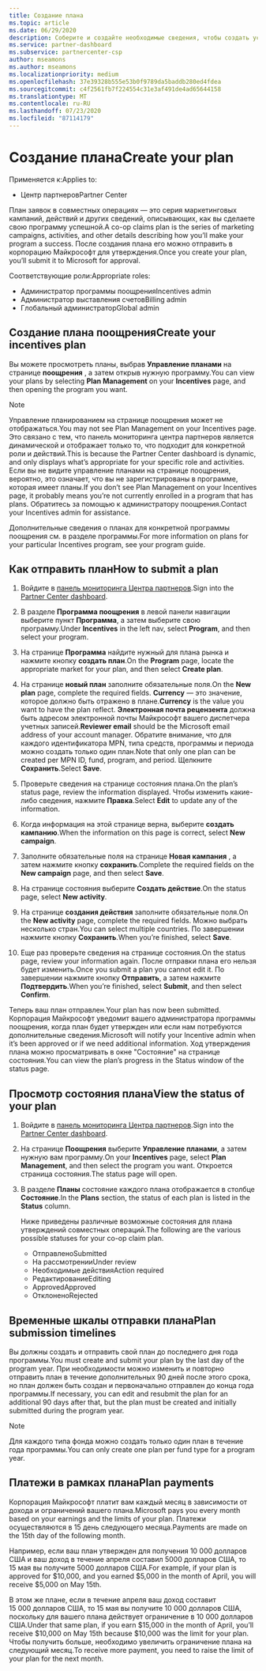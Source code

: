 ```yaml
---
title: Создание плана
ms.topic: article
ms.date: 06/29/2020
description: Соберите и создайте необходимые сведения, чтобы создать успешный маркетинговый план для программы поощрения.
ms.service: partner-dashboard
ms.subservice: partnercenter-csp
author: mseamons
ms.author: mseamons
ms.localizationpriority: medium
ms.openlocfilehash: 37e39328b555e53b0f9789da5baddb280ed4fdea
ms.sourcegitcommit: c4f2561fb7f224554c31e3af491de4ad65644158
ms.translationtype: MT
ms.contentlocale: ru-RU
ms.lasthandoff: 07/23/2020
ms.locfileid: "87114179"
---
```

# <a name="create-your-plan"></a><span data-ttu-id="4aa8b-103">Создание плана</span><span class="sxs-lookup"><span data-stu-id="4aa8b-103">Create your plan</span></span>

<span data-ttu-id="4aa8b-104">Применяется к:</span><span class="sxs-lookup"><span data-stu-id="4aa8b-104">Applies to:</span></span>

- <span data-ttu-id="4aa8b-105">Центр партнеров</span><span class="sxs-lookup"><span data-stu-id="4aa8b-105">Partner Center</span></span>

<span data-ttu-id="4aa8b-106">План заявок в совместных операциях — это серия маркетинговых кампаний, действий и других сведений, описывающих, как вы сделаете свою программу успешной.</span><span class="sxs-lookup"><span data-stu-id="4aa8b-106">A co-op claims plan is the series of marketing campaigns, activities, and other details describing how you’ll make your program a success.</span></span> <span data-ttu-id="4aa8b-107">После создания плана его можно отправить в корпорацию Майкрософт для утверждения.</span><span class="sxs-lookup"><span data-stu-id="4aa8b-107">Once you create your plan, you’ll submit it to Microsoft for approval.</span></span> 

<span data-ttu-id="4aa8b-108">Соответствующие роли:</span><span class="sxs-lookup"><span data-stu-id="4aa8b-108">Appropriate roles:</span></span>

- <span data-ttu-id="4aa8b-109">Администратор программы поощрения</span><span class="sxs-lookup"><span data-stu-id="4aa8b-109">Incentives admin</span></span>
- <span data-ttu-id="4aa8b-110">Администратор выставления счетов</span><span class="sxs-lookup"><span data-stu-id="4aa8b-110">Billing admin</span></span>
- <span data-ttu-id="4aa8b-111">Глобальный администратор</span><span class="sxs-lookup"><span data-stu-id="4aa8b-111">Global admin</span></span>

## <a name="create-your-incentives-plan"></a><span data-ttu-id="4aa8b-112">Создание плана поощрения</span><span class="sxs-lookup"><span data-stu-id="4aa8b-112">Create your incentives plan</span></span>

<span data-ttu-id="4aa8b-113">Вы можете просмотреть планы, выбрав **Управление планами** на странице **поощрения** , а затем открыв нужную программу.</span><span class="sxs-lookup"><span data-stu-id="4aa8b-113">You can view your plans by selecting **Plan Management** on your **Incentives** page, and then opening the program you want.</span></span>

>[!NOTE]
><span data-ttu-id="4aa8b-114">Управление планированием на странице поощрения может не отображаться.</span><span class="sxs-lookup"><span data-stu-id="4aa8b-114">You may not see Plan Management on your Incentives page.</span></span> <span data-ttu-id="4aa8b-115">Это связано с тем, что панель мониторинга центра партнеров является динамической и отображает только то, что подходит для конкретной роли и действий.</span><span class="sxs-lookup"><span data-stu-id="4aa8b-115">This is because the Partner Center dashboard is dynamic, and only displays what’s appropriate for your specific role and activities.</span></span> <span data-ttu-id="4aa8b-116">Если вы не видите управление планами на странице поощрения, вероятно, это означает, что вы не зарегистрированы в программе, которая имеет планы.</span><span class="sxs-lookup"><span data-stu-id="4aa8b-116">If you don’t see Plan Management on your Incentives page, it probably means you’re not currently enrolled in a program that has plans.</span></span> <span data-ttu-id="4aa8b-117">Обратитесь за помощью к администратору поощрения.</span><span class="sxs-lookup"><span data-stu-id="4aa8b-117">Contact your Incentives admin for assistance.</span></span>

<span data-ttu-id="4aa8b-118">Дополнительные сведения о планах для конкретной программы поощрения см. в разделе программы.</span><span class="sxs-lookup"><span data-stu-id="4aa8b-118">For more information on plans for your particular Incentives program, see your program guide.</span></span>

## <a name="how-to-submit-a-plan"></a><span data-ttu-id="4aa8b-119">Как отправить план</span><span class="sxs-lookup"><span data-stu-id="4aa8b-119">How to submit a plan</span></span>

1. <span data-ttu-id="4aa8b-120">Войдите в [панель мониторинга Центра партнеров](https://partner.microsoft.com/dashboard/).</span><span class="sxs-lookup"><span data-stu-id="4aa8b-120">Sign into the [Partner Center dashboard](https://partner.microsoft.com/dashboard/).</span></span>

2. <span data-ttu-id="4aa8b-121">В разделе **Программа поощрения** в левой панели навигации выберите пункт **Программа**, а затем выберите свою программу.</span><span class="sxs-lookup"><span data-stu-id="4aa8b-121">Under **Incentives** in the left nav, select **Program**, and then select your program.</span></span> 

3. <span data-ttu-id="4aa8b-122">На странице **Программа** найдите нужный для плана рынка и нажмите кнопку **создать план**.</span><span class="sxs-lookup"><span data-stu-id="4aa8b-122">On the **Program** page, locate the appropriate market for your plan, and then select **Create plan**.</span></span> 

4. <span data-ttu-id="4aa8b-123">На странице **новый план** заполните обязательные поля.</span><span class="sxs-lookup"><span data-stu-id="4aa8b-123">On the **New plan** page, complete the required fields.</span></span> <span data-ttu-id="4aa8b-124">**Currency** — это значение, которое должно быть отражено в плане.</span><span class="sxs-lookup"><span data-stu-id="4aa8b-124">**Currency** is the value you want to have the plan reflect.</span></span> <span data-ttu-id="4aa8b-125">**Электронная почта рецензента** должна быть адресом электронной почты Майкрософт вашего диспетчера учетных записей.</span><span class="sxs-lookup"><span data-stu-id="4aa8b-125">**Reviewer email** should be the Microsoft email address of your account manager.</span></span> <span data-ttu-id="4aa8b-126">Обратите внимание, что для каждого идентификатора MPN, типа средств, программы и периода можно создать только один план.</span><span class="sxs-lookup"><span data-stu-id="4aa8b-126">Note that only one plan can be created per MPN ID, fund, program, and period.</span></span> <span data-ttu-id="4aa8b-127">Щелкните **Сохранить**.</span><span class="sxs-lookup"><span data-stu-id="4aa8b-127">Select **Save**.</span></span>

5. <span data-ttu-id="4aa8b-128">Проверьте сведения на странице состояния плана.</span><span class="sxs-lookup"><span data-stu-id="4aa8b-128">On the plan’s status page, review the information displayed.</span></span> <span data-ttu-id="4aa8b-129">Чтобы изменить какие-либо сведения, нажмите **Правка**.</span><span class="sxs-lookup"><span data-stu-id="4aa8b-129">Select **Edit** to update any of the information.</span></span>

6. <span data-ttu-id="4aa8b-130">Когда информация на этой странице верна, выберите **создать кампанию**.</span><span class="sxs-lookup"><span data-stu-id="4aa8b-130">When the information on this page is correct, select **New campaign**.</span></span>

7. <span data-ttu-id="4aa8b-131">Заполните обязательные поля на странице **Новая кампания** , а затем нажмите кнопку **сохранить**.</span><span class="sxs-lookup"><span data-stu-id="4aa8b-131">Complete the required fields on the **New campaign** page, and then select **Save**.</span></span>

8. <span data-ttu-id="4aa8b-132">На странице состояния выберите **Создать действие**.</span><span class="sxs-lookup"><span data-stu-id="4aa8b-132">On the status page, select **New activity**.</span></span> 

9. <span data-ttu-id="4aa8b-133">На странице **создания действия**  заполните обязательные поля.</span><span class="sxs-lookup"><span data-stu-id="4aa8b-133">On the **New activity** page, complete the required fields.</span></span> <span data-ttu-id="4aa8b-134">Можно выбрать несколько стран.</span><span class="sxs-lookup"><span data-stu-id="4aa8b-134">You can select multiple countries.</span></span> <span data-ttu-id="4aa8b-135">По завершении нажмите кнопку **Сохранить**.</span><span class="sxs-lookup"><span data-stu-id="4aa8b-135">When you’re finished, select **Save**.</span></span> 

10. <span data-ttu-id="4aa8b-136">Еще раз проверьте сведения на странице состояния.</span><span class="sxs-lookup"><span data-stu-id="4aa8b-136">On the status page, review your information again.</span></span> <span data-ttu-id="4aa8b-137">После отправки плана его нельзя будет изменить.</span><span class="sxs-lookup"><span data-stu-id="4aa8b-137">Once you submit a plan you cannot edit it.</span></span> <span data-ttu-id="4aa8b-138">По завершении нажмите кнопку **Отправить**, а затем нажмите **Подтвердить**.</span><span class="sxs-lookup"><span data-stu-id="4aa8b-138">When you’re finished, select **Submit**, and then select **Confirm**.</span></span>

<span data-ttu-id="4aa8b-139">Теперь ваш план отправлен.</span><span class="sxs-lookup"><span data-stu-id="4aa8b-139">Your plan has now been submitted.</span></span> <span data-ttu-id="4aa8b-140">Корпорация Майкрософт уведомит вашего администратора программы поощрения, когда план будет утвержден или если нам потребуются дополнительные сведения.</span><span class="sxs-lookup"><span data-stu-id="4aa8b-140">Microsoft will notify your Incentive admin when it’s been approved or if we need additional information.</span></span> <span data-ttu-id="4aa8b-141">Ход утверждения плана можно просматривать в окне "Состояние" на странице состояния.</span><span class="sxs-lookup"><span data-stu-id="4aa8b-141">You can view the plan’s progress in the Status window of the status page.</span></span>

## <a name="view-the-status-of-your-plan"></a><span data-ttu-id="4aa8b-142">Просмотр состояния плана</span><span class="sxs-lookup"><span data-stu-id="4aa8b-142">View the status of your plan</span></span>

1. <span data-ttu-id="4aa8b-143">Войдите в [панель мониторинга Центра партнеров](https://partner.microsoft.com/dashboard/).</span><span class="sxs-lookup"><span data-stu-id="4aa8b-143">Sign into the [Partner Center dashboard](https://partner.microsoft.com/dashboard/).</span></span>

2. <span data-ttu-id="4aa8b-144">На странице **Поощрения** выберите **Управление планами**, а затем нужную вам программу.</span><span class="sxs-lookup"><span data-stu-id="4aa8b-144">On your **Incentives** page, select **Plan Management**, and then select the program you want.</span></span> <span data-ttu-id="4aa8b-145">Откроется страница состояния.</span><span class="sxs-lookup"><span data-stu-id="4aa8b-145">The status page will open.</span></span>

3. <span data-ttu-id="4aa8b-146">В разделе **Планы** состояние каждого плана отображается в столбце **Состояние**.</span><span class="sxs-lookup"><span data-stu-id="4aa8b-146">In the **Plans** section, the status of each plan is listed in the **Status** column.</span></span>

   <span data-ttu-id="4aa8b-147">Ниже приведены различные возможные состояния для плана утверждений совместных операций.</span><span class="sxs-lookup"><span data-stu-id="4aa8b-147">The following are the various possible statuses for your co-op claim plan.</span></span>

   - <span data-ttu-id="4aa8b-148">Отправлено</span><span class="sxs-lookup"><span data-stu-id="4aa8b-148">Submitted</span></span>
   - <span data-ttu-id="4aa8b-149">На рассмотрении</span><span class="sxs-lookup"><span data-stu-id="4aa8b-149">Under review</span></span>
   - <span data-ttu-id="4aa8b-150">Необходимые действия</span><span class="sxs-lookup"><span data-stu-id="4aa8b-150">Action required</span></span>
   - <span data-ttu-id="4aa8b-151">Редактирование</span><span class="sxs-lookup"><span data-stu-id="4aa8b-151">Editing</span></span>
   - <span data-ttu-id="4aa8b-152">Approved</span><span class="sxs-lookup"><span data-stu-id="4aa8b-152">Approved</span></span>
   - <span data-ttu-id="4aa8b-153">Отклонено</span><span class="sxs-lookup"><span data-stu-id="4aa8b-153">Rejected</span></span>

## <a name="plan-submission-timelines"></a><span data-ttu-id="4aa8b-154">Временные шкалы отправки плана</span><span class="sxs-lookup"><span data-stu-id="4aa8b-154">Plan submission timelines</span></span>

<span data-ttu-id="4aa8b-155">Вы должны создать и отправить свой план до последнего дня года программы.</span><span class="sxs-lookup"><span data-stu-id="4aa8b-155">You must create and submit your plan by the last day of the program year.</span></span> <span data-ttu-id="4aa8b-156">При необходимости можно изменить и повторно отправить план в течение дополнительных 90 дней после этого срока, но план должен быть создан и первоначально отправлен до конца года программы.</span><span class="sxs-lookup"><span data-stu-id="4aa8b-156">If necessary, you can edit and resubmit the plan for an additional 90 days after that, but the plan must be created and initially submitted during the program year.</span></span>

>[!NOTE]
> <span data-ttu-id="4aa8b-157">Для каждого типа фонда можно создать только один план в течение года программы.</span><span class="sxs-lookup"><span data-stu-id="4aa8b-157">You can only create one plan per fund type for a program year.</span></span>

## <a name="plan-payments"></a><span data-ttu-id="4aa8b-158">Платежи в рамках плана</span><span class="sxs-lookup"><span data-stu-id="4aa8b-158">Plan payments</span></span>

<span data-ttu-id="4aa8b-159">Корпорация Майкрософт платит вам каждый месяц в зависимости от дохода и ограничений вашего плана.</span><span class="sxs-lookup"><span data-stu-id="4aa8b-159">Microsoft pays you every month based on your earnings and the limits of your plan.</span></span> <span data-ttu-id="4aa8b-160">Платежи осуществляются в 15 день следующего месяца.</span><span class="sxs-lookup"><span data-stu-id="4aa8b-160">Payments are made on the 15th day of the following month.</span></span>

<span data-ttu-id="4aa8b-161">Например, если ваш план утвержден для получения 10 000 долларов США и ваш доход в течение апреля составил 5000 долларов США, то 15 мая вы получите 5000 долларов США.</span><span class="sxs-lookup"><span data-stu-id="4aa8b-161">For example, if your plan is approved for $10,000, and you earned $5,000 in the month of April, you will receive $5,000 on May 15th.</span></span>

<span data-ttu-id="4aa8b-162">В этом же плане, если в течение апреля ваш доход составит 15 000 долларов США, то 15 мая вы получите 10 000 долларов США, поскольку для вашего плана действует ограничение в 10 000 долларов США.</span><span class="sxs-lookup"><span data-stu-id="4aa8b-162">Under that same plan, if you earn $15,000 in the month of April, you’ll receive $10,000 on May 15th because $10,000 was the limit for your plan.</span></span> <span data-ttu-id="4aa8b-163">Чтобы получить больше, необходимо увеличить ограничение плана на следующий месяц.</span><span class="sxs-lookup"><span data-stu-id="4aa8b-163">To receive more payment, you need to raise the limit of your plan for the next month.</span></span>
